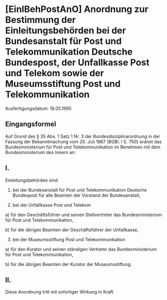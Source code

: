 # [EinlBehPostAnO] Anordnung zur Bestimmung der Einleitungsbehörden bei der Bundesanstalt für Post und Telekommunikation Deutsche Bundespost, der Unfallkasse Post und Telekom sowie der Museumsstiftung Post und Telekommunikation

Ausfertigungsdatum: 18.05.1995

 

## Eingangsformel

Auf Grund des § 35 Abs. 1 Satz 1 Nr. 3 der Bundesdisziplinarordnung in der Fassung der Bekanntmachung vom 20. Juli 1967 (BGBl. I S. 750) ordnet das Bundesministerium für Post und Telekommunikation im Benehmen mit dem Bundesministerium des Innern an:


## I.

Einleitungsbehörden sind

1. bei der Bundesanstalt für Post und Telekommunikation Deutsche Bundespost für alle Beamten der Vorstand der Bundesanstalt,

2. bei der Unfallkasse Post und Telekom

a) für den Geschäftsführer und seinen Stellvertreter das Bundesministerium für Post und Telekommunikation,

b) für die übrigen Beamten der Geschäftsführer der Unfallkasse,

3. bei der Museumsstiftung Post und Telekommunikation

a) für den Kurator und seinen ständigen Vertreter das Bundesministerium für Post und Telekommunikation,

b) für die übrigen Beamten der Kurator der Museumsstiftung.


## II.

Diese Anordnung tritt mit sofortiger Wirkung in Kraft.
